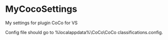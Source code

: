 # MyCocoSettings
My settings for plugin CoCo for VS


Config file should go to %localappdata%\CoCo\CoCo classifications.config.

